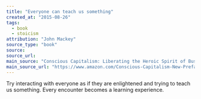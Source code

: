 ```yaml
---
title: "Everyone can teach us something"
created_at: "2015-08-26"
tags:
  - book
  - stoicism
attribution: "John Mackey"
source_type: "book"
source:
source_url:
main_source: "Conscious Capitalism: Liberating the Heroic Spirit of Business"
main_source_url: "https://www.amazon.com/Conscious-Capitalism-New-Preface-Authors/dp/1625271751"
---
```


Try interacting with everyone as if they are enlightened and trying to teach us something. Every encounter becomes a learning experience.
